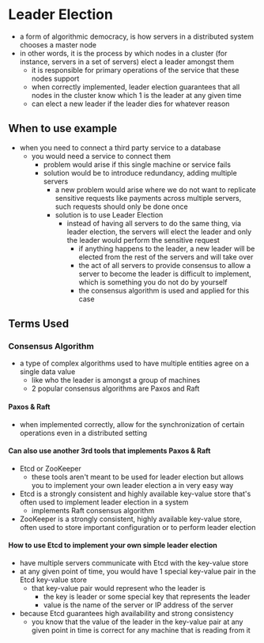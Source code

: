 # Leader Election
- a form of algorithmic democracy, is how servers in a distributed system chooses a master node
- in other words, it is the process by which nodes in a cluster (for instance, servers in a set of servers) elect a leader amongst them
  - it is responsible for primary operations of the service that these nodes support
  - when correctly implemented, leader election guarantees that all nodes in the cluster know which 1 is the leader at any given time
  - can elect a new leader if the leader dies for whatever reason
## When to use example
- when you need to connect a third party service to a database
  - you would need a service to connect them
    - problem would arise if this single machine or service fails
    - solution would be to introduce redundancy, adding multiple servers
      - a new problem would arise where we do not want to replicate sensitive requests like payments across multiple servers, such requests should only be done once
      - solution is to use Leader Election
        - instead of having all servers to do the same thing, via leader election, the servers will elect the leader and only the leader would perform the sensitive request
          - if anything happens to the leader, a new leader will be elected from the rest of the servers and will take over
          - the act of all servers to provide consensus to allow a server to become the leader is difficult to implement, which is something you do not do by yourself
          - the consensus algorithm is used and applied for this case
## Terms Used
### Consensus Algorithm
- a type of complex algorithms used to have multiple entities agree on a single data value
  - like who the leader is amongst a group of machines
  - 2 popular consensus algorithms are Paxos and Raft
#### Paxos & Raft
- when implemented correctly, allow for the synchronization of certain operations even in a distributed setting
#### Can also use another 3rd tools that implements Paxos & Raft
- Etcd or ZooKeeper
  - these tools aren't meant to be used for leader election but allows you to implement your own leader election a in very easy way
- Etcd is a strongly consistent and highly available key-value store that's often used to implement leader election in a system
  - implements Raft consensus algorithm
- ZooKeeper is a strongly consistent, highly available key-value store, often used to store important configuration or to perform leader election
#### How to use Etcd to implement your own simple leader election
- have multiple servers communicate with Etcd with the key-value store
- at any given point of time, you would have 1 special key-value pair in the Etcd key-value store
  - that key-value pair would represent who the leader is
    - the key is leader or some special key that represents the leader
    - value is the name of the server or IP address of the server
- because Etcd guarantees high availability and strong consistency
  - you know that the value of the leader in the key-value pair at any given point in time is correct for any machine that is reading from it
